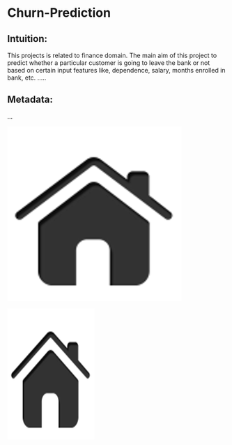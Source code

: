 # Churn-Prediction

## Intuition: 
This projects is related to finance domain. The main aim of this project to predict whether a particular customer is going to leave the bank or not based on certain input features like, dependence, salary, months enrolled in bank, etc.
.....

## Metadata:
...

![](images/588a667fd06f6719692a2d19.png)

<img src="images/588a667fd06f6719692a2d19.png" width="200" height="300">
